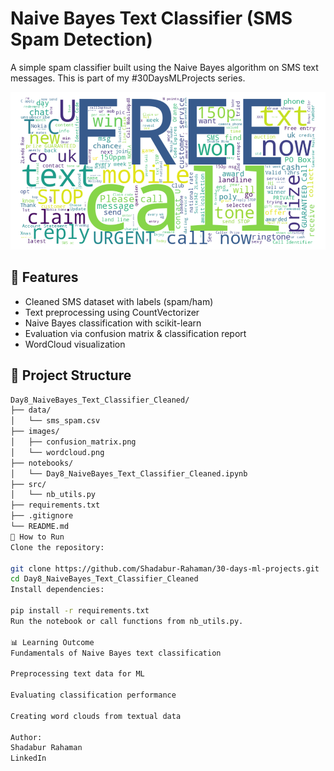 # Naive Bayes Text Classifier (SMS Spam Detection)

A simple spam classifier built using the Naive Bayes algorithm on SMS text messages. This is part of my #30DaysMLProjects series.

![Wordcloud](images/wordcloud.png)

## 📌 Features

- Cleaned SMS dataset with labels (spam/ham)
- Text preprocessing using CountVectorizer
- Naive Bayes classification with scikit-learn
- Evaluation via confusion matrix & classification report
- WordCloud visualization

## 📁 Project Structure

```bash
Day8_NaiveBayes_Text_Classifier_Cleaned/
├── data/
│   └── sms_spam.csv
├── images/
│   ├── confusion_matrix.png
│   └── wordcloud.png
├── notebooks/
│   └── Day8_NaiveBayes_Text_Classifier_Cleaned.ipynb
├── src/
│   └── nb_utils.py
├── requirements.txt
├── .gitignore
└── README.md
🚀 How to Run
Clone the repository:

git clone https://github.com/Shadabur-Rahaman/30-days-ml-projects.git
cd Day8_NaiveBayes_Text_Classifier_Cleaned
Install dependencies:

pip install -r requirements.txt
Run the notebook or call functions from nb_utils.py.

📊 Learning Outcome
Fundamentals of Naive Bayes text classification

Preprocessing text data for ML

Evaluating classification performance

Creating word clouds from textual data

Author:
Shadabur Rahaman
LinkedIn
